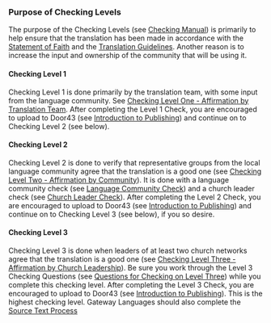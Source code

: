 
### Purpose of Checking Levels

The purpose of the Checking Levels (see [Checking Manual](../../checking/intro-check/01.md)) is primarily to help ensure that the translation has been made in accordance with the [Statement of Faith](../../intro/statement-of-faith/01.md) and the [Translation Guidelines](../../intro/translation-guidelines/01.md). Another reason is to increase the input and ownership of the community that will be using it.

#### Checking Level 1

Checking Level 1 is done primarily by the translation team, with some input from the language community. See [Checking Level One - Affirmation by Translation Team](../../checking/level1/01.md). After completing the Level 1 Check, you are encouraged to upload to Door43 (see [Introduction to Publishing](../intro-publishing/01.md)) and continue on to Checking Level 2 (see below). 

#### Checking Level 2

Checking Level 2 is done to verify that representative groups from the local language community agree that the translation is a good one (see [Checking Level Two - Affirmation by Community](../../checking/level2/01.md)). It is done with a language community check (see [Language Community Check](../../checking/language-community-check/01.md)) and a church leader check (see [Church Leader Check](../../checking/church-leader-check/01.md)). After completing the Level 2 Check, you are encouraged to upload to Door43 (see [Introduction to Publishing](../intro-publishing/01.md)) and continue on to Checking Level 3 (see below), if you so desire. 

#### Checking Level 3

Checking Level 3 is done when leaders of at least two church networks agree that the translation is a good one (see [Checking Level Three - Affirmation by Church Leadership](../../checking/level3/01.md)). Be sure you work through the Level 3 Checking Questions (see [Questions for Checking on Level Three](../../checking/level3-questions/01.md)) while you complete this checking level. After completing the Level 3 Check, you are encouraged to upload to Door43 (see [Introduction to Publishing](../intro-publishing/01.md)). This is the highest checking level. Gateway Languages should also complete the [Source Text Process](../source-text-process/01.md)